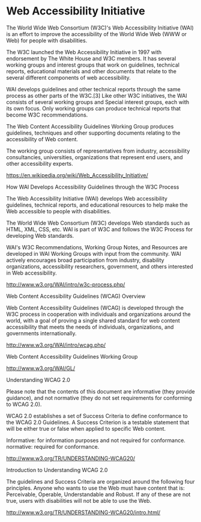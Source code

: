 # Web Accessibility Initiative

The World Wide Web Consortium (W3C)'s Web Accessibility Initiative (WAI) is an effort to improve the accessibility of the World Wide Web (WWW or Web) for people with disabilities. 

The W3C launched the Web Accessibility Initiative in 1997 with endorsement by The White House and W3C members. It has several working groups and interest groups that work on guidelines, technical reports, educational materials and other documents that relate to the several different components of web accessibility.

WAI develops guidelines and other technical reports through the same process as other parts of the W3C.[3] Like other W3C initiatives, the WAI consists of several working groups and Special interest groups, each with its own focus. Only working groups can produce technical reports that become W3C recommendations.

The Web Content Accessibility Guidelines Working Group produces guidelines, techniques and other supporting documents relating to the accessibility of Web content.

The working group consists of representatives from industry, accessibility consultancies, universities, organizations that represent end users, and other accessibility experts.

<https://en.wikipedia.org/wiki/Web_Accessibility_Initiative/>


How WAI Develops Accessibility Guidelines through the W3C Process

The Web Accessibility Initiative (WAI) develops Web accessibility guidelines, technical reports, and educational resources to help make the Web accessible to people with disabilities.

The World Wide Web Consortium (W3C) develops Web standards such as HTML, XML, CSS, etc. WAI is part of W3C and follows the W3C Process for developing Web standards.

WAI's W3C Recommendations, Working Group Notes, and Resources are developed in WAI Working Groups with input from the community. WAI actively encourages broad participation from industry, disability organizations, accessibility researchers, government, and others interested in Web accessibility.

<http://www.w3.org/WAI/intro/w3c-process.php/>


Web Content Accessibility Guidelines (WCAG) Overview

Web Content Accessibility Guidelines (WCAG) is developed through the W3C process in cooperation with individuals and organizations around the world, with a goal of proving a single shared standard for web content accessibility that meets the needs of individuals, organizations, and governments internationally.

<http://www.w3.org/WAI/intro/wcag.php/>


Web Content Accessibility Guidelines Working Group

<http://www.w3.org/WAI/GL/>


Understanding WCAG 2.0

Please note that the contents of this document are informative (they provide guidance), and not normative (they do not set requirements for conforming to WCAG 2.0).

WCAG 2.0 establishes a set of Success Criteria to define conformance to the WCAG 2.0 Guidelines. A Success Criterion is a testable statement that will be either true or false when applied to specific Web content.

Informative: for information purposes and not required for conformance.
normative: required for conformance.

<http://www.w3.org/TR/UNDERSTANDING-WCAG20/>


Introduction to Understanding WCAG 2.0

The guidelines and Success Criteria are organized around the following four principles.
Anyone who wants to use the Web must have content that is: Perceivable, Operable, Understandable and Robust.
If any of these are not true, users with disabilities will not be able to use the Web.

<http://www.w3.org/TR/UNDERSTANDING-WCAG20/intro.html/>





